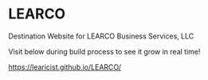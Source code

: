 # LEARCO
Destination Website for LEARCO Business Services, LLC

Visit below during build process to see it grow in real time!

https://learicist.github.io/LEARCO/

